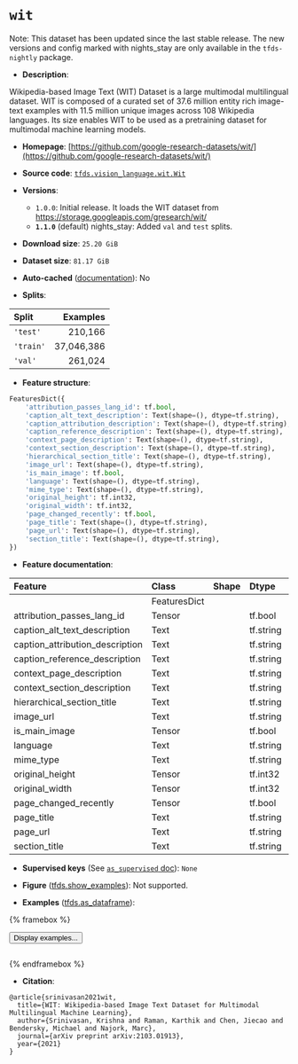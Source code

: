<div itemscope itemtype="http://schema.org/Dataset">
  <div itemscope itemprop="includedInDataCatalog" itemtype="http://schema.org/DataCatalog">
    <meta itemprop="name" content="TensorFlow Datasets" />
  </div>
  <meta itemprop="name" content="wit" />
  <meta itemprop="description" content="Wikipedia-based Image Text (WIT) Dataset is a large multimodal multilingual&#10;dataset. WIT is composed of a curated set of 37.6 million entity rich image-text&#10;examples with 11.5 million unique images across 108 Wikipedia languages. Its&#10;size enables WIT to be used as a pretraining dataset for multimodal machine&#10;learning models.&#10;&#10;To use this dataset:&#10;&#10;```python&#10;import tensorflow_datasets as tfds&#10;&#10;ds = tfds.load(&#x27;wit&#x27;, split=&#x27;train&#x27;)&#10;for ex in ds.take(4):&#10;  print(ex)&#10;```&#10;&#10;See [the guide](https://www.tensorflow.org/datasets/overview) for more&#10;informations on [tensorflow_datasets](https://www.tensorflow.org/datasets).&#10;&#10;" />
  <meta itemprop="url" content="https://www.tensorflow.org/datasets/catalog/wit" />
  <meta itemprop="sameAs" content="https://github.com/google-research-datasets/wit/" />
  <meta itemprop="citation" content="@article{srinivasan2021wit,&#10;  title={WIT: Wikipedia-based Image Text Dataset for Multimodal Multilingual Machine Learning},&#10;  author={Srinivasan, Krishna and Raman, Karthik and Chen, Jiecao and Bendersky, Michael and Najork, Marc},&#10;  journal={arXiv preprint arXiv:2103.01913},&#10;  year={2021}&#10;}" />
</div>

# `wit`


Note: This dataset has been updated since the last stable release. The new
versions and config marked with
<span class="material-icons" title="Available only in the tfds-nightly package">nights_stay</span>
are only available in the `tfds-nightly` package.

*   **Description**:

Wikipedia-based Image Text (WIT) Dataset is a large multimodal multilingual
dataset. WIT is composed of a curated set of 37.6 million entity rich image-text
examples with 11.5 million unique images across 108 Wikipedia languages. Its
size enables WIT to be used as a pretraining dataset for multimodal machine
learning models.

*   **Homepage**:
    [https://github.com/google-research-datasets/wit/](https://github.com/google-research-datasets/wit/)

*   **Source code**:
    [`tfds.vision_language.wit.Wit`](https://github.com/tensorflow/datasets/tree/master/tensorflow_datasets/vision_language/wit/wit.py)

*   **Versions**:

    *   `1.0.0`: Initial release. It loads the WIT dataset from
        https://storage.googleapis.com/gresearch/wit/
    *   **`1.1.0`** (default)
        <span class="material-icons" title="Available only in the tfds-nightly package">nights_stay</span>:
        Added `val` and `test` splits.

*   **Download size**: `25.20 GiB`

*   **Dataset size**: `81.17 GiB`

*   **Auto-cached**
    ([documentation](https://www.tensorflow.org/datasets/performances#auto-caching)):
    No

*   **Splits**:

Split     | Examples
:-------- | ---------:
`'test'`  | 210,166
`'train'` | 37,046,386
`'val'`   | 261,024

*   **Feature structure**:

```python
FeaturesDict({
    'attribution_passes_lang_id': tf.bool,
    'caption_alt_text_description': Text(shape=(), dtype=tf.string),
    'caption_attribution_description': Text(shape=(), dtype=tf.string),
    'caption_reference_description': Text(shape=(), dtype=tf.string),
    'context_page_description': Text(shape=(), dtype=tf.string),
    'context_section_description': Text(shape=(), dtype=tf.string),
    'hierarchical_section_title': Text(shape=(), dtype=tf.string),
    'image_url': Text(shape=(), dtype=tf.string),
    'is_main_image': tf.bool,
    'language': Text(shape=(), dtype=tf.string),
    'mime_type': Text(shape=(), dtype=tf.string),
    'original_height': tf.int32,
    'original_width': tf.int32,
    'page_changed_recently': tf.bool,
    'page_title': Text(shape=(), dtype=tf.string),
    'page_url': Text(shape=(), dtype=tf.string),
    'section_title': Text(shape=(), dtype=tf.string),
})
```

*   **Feature documentation**:

Feature                         | Class        | Shape | Dtype     | Description
:------------------------------ | :----------- | :---- | :-------- | :----------
                                | FeaturesDict |       |           |
attribution_passes_lang_id      | Tensor       |       | tf.bool   |
caption_alt_text_description    | Text         |       | tf.string |
caption_attribution_description | Text         |       | tf.string |
caption_reference_description   | Text         |       | tf.string |
context_page_description        | Text         |       | tf.string |
context_section_description     | Text         |       | tf.string |
hierarchical_section_title      | Text         |       | tf.string |
image_url                       | Text         |       | tf.string |
is_main_image                   | Tensor       |       | tf.bool   |
language                        | Text         |       | tf.string |
mime_type                       | Text         |       | tf.string |
original_height                 | Tensor       |       | tf.int32  |
original_width                  | Tensor       |       | tf.int32  |
page_changed_recently           | Tensor       |       | tf.bool   |
page_title                      | Text         |       | tf.string |
page_url                        | Text         |       | tf.string |
section_title                   | Text         |       | tf.string |

*   **Supervised keys** (See
    [`as_supervised` doc](https://www.tensorflow.org/datasets/api_docs/python/tfds/load#args)):
    `None`

*   **Figure**
    ([tfds.show_examples](https://www.tensorflow.org/datasets/api_docs/python/tfds/visualization/show_examples)):
    Not supported.

*   **Examples**
    ([tfds.as_dataframe](https://www.tensorflow.org/datasets/api_docs/python/tfds/as_dataframe)):

<!-- mdformat off(HTML should not be auto-formatted) -->

{% framebox %}

<button id="displaydataframe">Display examples...</button>
<div id="dataframecontent" style="overflow-x:auto"></div>
<script>
const url = "https://storage.googleapis.com/tfds-data/visualization/dataframe/wit-1.1.0.html";
const dataButton = document.getElementById('displaydataframe');
dataButton.addEventListener('click', async () => {
  // Disable the button after clicking (dataframe loaded only once).
  dataButton.disabled = true;

  const contentPane = document.getElementById('dataframecontent');
  try {
    const response = await fetch(url);
    // Error response codes don't throw an error, so force an error to show
    // the error message.
    if (!response.ok) throw Error(response.statusText);

    const data = await response.text();
    contentPane.innerHTML = data;
  } catch (e) {
    contentPane.innerHTML =
        'Error loading examples. If the error persist, please open '
        + 'a new issue.';
  }
});
</script>

{% endframebox %}

<!-- mdformat on -->

*   **Citation**:

```
@article{srinivasan2021wit,
  title={WIT: Wikipedia-based Image Text Dataset for Multimodal Multilingual Machine Learning},
  author={Srinivasan, Krishna and Raman, Karthik and Chen, Jiecao and Bendersky, Michael and Najork, Marc},
  journal={arXiv preprint arXiv:2103.01913},
  year={2021}
}
```

